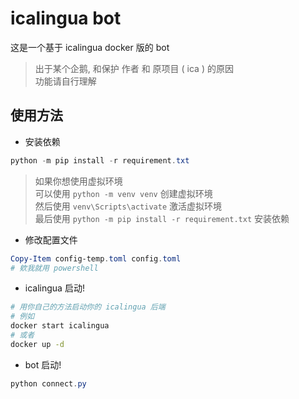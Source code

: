 # icalingua bot

这是一个基于 icalingua docker 版的 bot

> 出于某个企鹅, 和保护 作者 和 原项目 ( ica ) 的原因 \
> 功能请自行理解

## 使用方法

- 安装依赖

```powershell
python -m pip install -r requirement.txt
```

> 如果你想使用虚拟环境 \
> 可以使用 `python -m venv venv` 创建虚拟环境 \
> 然后使用 `venv\Scripts\activate` 激活虚拟环境 \
> 最后使用 `python -m pip install -r requirement.txt` 安装依赖

- 修改配置文件

```powershell
Copy-Item config-temp.toml config.toml
# 欸我就用 powershell 
```

- icalingua 启动!

```bash
# 用你自己的方法启动你的 icalingua 后端
# 例如
docker start icalingua
# 或者
docker up -d
```

- bot 启动!

```powershell
python connect.py
```
